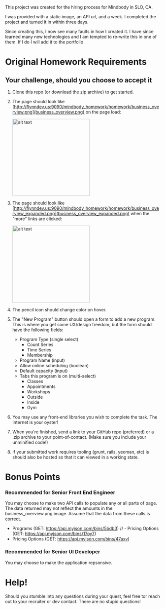 This project was created for the hiring process for Mindbody in SLO, CA.

I was provided with a static image, an API url, and a week.  I completed
the project and turned it in within three days.

Since creating this, I now see many faults in how I created it.  I have
since learned many new technologies and I am tempted to re-write this
in one of them.  If I do I will add it to the portfolio

Original Homework Requirements
==============================

## Your challenge, should you choose to accept it
1. Clone this repo (or download the zip archive) to get started.
2. The page should look like [http://flynndev.us:9090/mindbody_homework/homework/business_overview.png](business_overview.png) on the page load:
    
    <img src="http://flynndev.us:9090/mindbody_homework/homework/business_overview.png" alt="alt text" width="250"/>
3. The page should look like [http://flynndev.us:9090/mindbody_homework/homework/business_overview_expanded.png](business_overview_expanded.png) when the "more" links are clicked:
    
    <img src="http://flynndev.us:9090/mindbody_homework/homework/business_overview_expanded.png" alt="alt text" width="250"/>
4. The pencil icon should change color on hover.
5. The "New Program" button should open a form to add a new program. This is where you get some UX/design freedom, but the form should have the following fields:
    - Program Type (single select)
        + Count Series
        + Time Series
        + Membership
    - Program Name (input)
    - Allow online scheduling (boolean)
    - Default capacity (input)
    - Tabs this program is on (multi-select)
        + Classes
        + Appointments
        + Workshops
        + Outside
        + Inside
        + Gym
6. You may use any front-end libraries you wish to complete the task. The Internet is your oyster!
7. When you're finished, send a link to your GitHub repo (preferred) or a .zip archive to your point-of-contact. (Make sure you include your unminified code!) 
8. If your submitted work requires tooling (grunt, rails, yeoman, etc) is should also be hosted so that it can viewed in a working state.

# Bonus Points
### Recommended for Senior Front End Engineer
You may choose to make two API calls to populate any or all parts of page. The data returned may not reflect the amounts in the business_overview.png image. Assume that the data from these calls is correct.
  - Programs (GET: https://api.myjson.com/bins/5bdb3)
  // - Pricing Options (GET: https://api.myjson.com/bins/17oy7)
  - Pricing Options (GET: https://api.myjson.com/bins/47axv)

### Recommended for Senior UI Developer
You may choose to make the application repsonsive.
# Help!
Should you stumble into any questions during your quest, feel free tor reach out to your recruiter or dev contact. There are no stupid questions!

